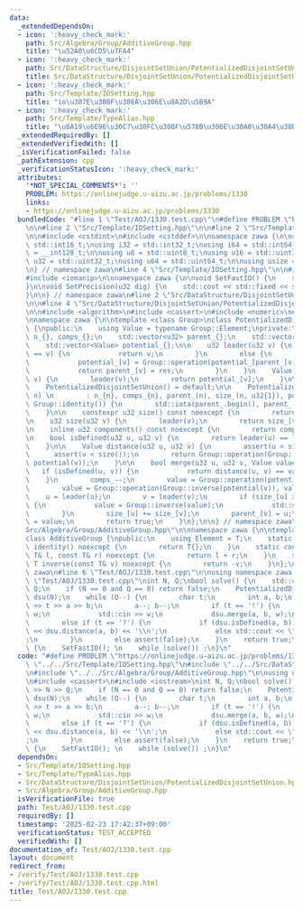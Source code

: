 ```yaml
---
data:
  _extendedDependsOn:
  - icon: ':heavy_check_mark:'
    path: Src/Algebra/Group/AdditiveGroup.hpp
    title: "\u52A0\u6CD5\u7FA4"
  - icon: ':heavy_check_mark:'
    path: Src/DataStructure/DisjointSetUnion/PotentializedDisjointSetUnion.hpp
    title: Src/DataStructure/DisjointSetUnion/PotentializedDisjointSetUnion.hpp
  - icon: ':heavy_check_mark:'
    path: Src/Template/IOSetting.hpp
    title: "io\u307E\u308F\u308A\u306E\u8A2D\u5B9A"
  - icon: ':heavy_check_mark:'
    path: Src/Template/TypeAlias.hpp
    title: "\u6A19\u6E96\u30C7\u30FC\u30BF\u578B\u306E\u30A8\u30A4\u30EA\u30A2\u30B9"
  _extendedRequiredBy: []
  _extendedVerifiedWith: []
  _isVerificationFailed: false
  _pathExtension: cpp
  _verificationStatusIcon: ':heavy_check_mark:'
  attributes:
    '*NOT_SPECIAL_COMMENTS*': ''
    PROBLEM: https://onlinejudge.u-aizu.ac.jp/problems/1330
    links:
    - https://onlinejudge.u-aizu.ac.jp/problems/1330
  bundledCode: "#line 1 \"Test/AOJ/1330.test.cpp\"\n#define PROBLEM \"https://onlinejudge.u-aizu.ac.jp/problems/1330\"\
    \n\n#line 2 \"Src/Template/IOSetting.hpp\"\n\n#line 2 \"Src/Template/TypeAlias.hpp\"\
    \n\n#include <cstdint>\n#include <cstddef>\n\nnamespace zawa {\n\nusing i16 =\
    \ std::int16_t;\nusing i32 = std::int32_t;\nusing i64 = std::int64_t;\nusing i128\
    \ = __int128_t;\n\nusing u8 = std::uint8_t;\nusing u16 = std::uint16_t;\nusing\
    \ u32 = std::uint32_t;\nusing u64 = std::uint64_t;\n\nusing usize = std::size_t;\n\
    \n} // namespace zawa\n#line 4 \"Src/Template/IOSetting.hpp\"\n\n#include <iostream>\n\
    #include <iomanip>\n\nnamespace zawa {\n\nvoid SetFastIO() {\n    std::cin.tie(nullptr)->sync_with_stdio(false);\n\
    }\n\nvoid SetPrecision(u32 dig) {\n    std::cout << std::fixed << std::setprecision(dig);\n\
    }\n\n} // namespace zawa\n#line 2 \"Src/DataStructure/DisjointSetUnion/PotentializedDisjointSetUnion.hpp\"\
    \n\n#line 4 \"Src/DataStructure/DisjointSetUnion/PotentializedDisjointSetUnion.hpp\"\
    \n\n#include <algorithm>\n#include <cassert>\n#include <numeric>\n#include <vector>\n\
    \nnamespace zawa {\n\ntemplate <class Group>\nclass PotentializedDisjointSetUnion\
    \ {\npublic:\n    using Value = typename Group::Element;\nprivate:\n    usize\
    \ n_{}, comps_{};\n    std::vector<u32> parent_{};\n    std::vector<u32> size_{};\n\
    \    std::vector<Value> potential_{};\n\n    u32 leader(u32 v) {\n        if (parent_[v]\
    \ == v) {\n            return v;\n        }\n        else {\n            u32 res{leader(parent_[v])};\n\
    \            potential_[v] = Group::operation(potential_[parent_[v]], potential_[v]);\n\
    \            return parent_[v] = res;\n        }\n    }\n    Value potential(u32\
    \ v) {\n        leader(v);\n        return potential_[v];\n    }\n\npublic:\n\n\
    \    PotentializedDisjointSetUnion() = default;\n\n    PotentializedDisjointSetUnion(u32\
    \ n) \n        : n_{n}, comps_{n}, parent_(n), size_(n, u32{1}), potential_(n,\
    \ Group::identity()) {\n        std::iota(parent_.begin(), parent_.end(), u32{});\n\
    \    }\n\n    constexpr u32 size() const noexcept {\n        return n_;\n    }\n\
    \n    u32 size(u32 v) {\n        leader(v);\n        return size_[v];\n    }\n\
    \n    inline u32 components() const noexcept {\n        return comps_;\n    }\n\
    \n    bool isDefined(u32 u, u32 v) {\n        return leader(u) == leader(v);\n\
    \    }\n\n    Value distance(u32 u, u32 v) {\n        assert(u < size());\n  \
    \      assert(v < size());\n        return Group::operation(Group::inverse(potential(u)),\
    \ potential(v));\n    }\n\n    bool merge(u32 u, u32 v, Value value) {\n     \
    \   if (isDefined(u, v)) {\n            return distance(u, v) == value;\n    \
    \    }\n        comps_--;\n        value = Group::operation(potential(u), value);\n\
    \        value = Group::operation(Group::inverse(potential(v)), value);\n    \
    \    u = leader(u);\n        v = leader(v);\n        if (size_[u] > size_[v])\
    \ {\n            value = Group::inverse(value);\n            std::swap(u, v);\n\
    \        }\n        size_[u] += size_[v];\n        parent_[v] = u;\n        potential_[v]\
    \ = value;\n        return true;\n    }\n};\n\n} // namespace zawa\n#line 2 \"\
    Src/Algebra/Group/AdditiveGroup.hpp\"\n\nnamespace zawa {\n\ntemplate <class T>\n\
    class AdditiveGroup {\npublic:\n    using Element = T;\n    static constexpr T\
    \ identity() noexcept {\n        return T{};\n    }\n    static constexpr T operation(const\
    \ T& l, const T& r) noexcept {\n        return l + r;\n    }\n    static constexpr\
    \ T inverse(const T& v) noexcept {\n        return -v;\n    }\n};\n\n} // namespace\
    \ zawa\n#line 6 \"Test/AOJ/1330.test.cpp\"\n\nusing namespace zawa;\n\n#line 11\
    \ \"Test/AOJ/1330.test.cpp\"\nint N, Q;\nbool solve() {\n    std::cin >> N >>\
    \ Q;\n    if (N == 0 and Q == 0) return false;\n    PotentializedDisjointSetUnion<AdditiveGroup<int>>\
    \ dsu(N);\n    while (Q--) {\n        char t;\n        int a, b;\n        std::cin\
    \ >> t >> a >> b;\n        a--; b--;\n        if (t == '!') {\n            int\
    \ w;\n            std::cin >> w;\n            dsu.merge(a, b, w);\n        }\n\
    \        else if (t == '?') {\n            if (dsu.isDefined(a, b)) std::cout\
    \ << dsu.distance(a, b) << '\\n';\n            else std::cout << \"UNKNOWN\\n\"\
    ;\n        }\n        else assert(false);\n    }\n    return true;\n}\nint main()\
    \ {\n    SetFastIO(); \n    while (solve()) ;\n}\n"
  code: "#define PROBLEM \"https://onlinejudge.u-aizu.ac.jp/problems/1330\"\n\n#include\
    \ \"../../Src/Template/IOSetting.hpp\"\n#include \"../../Src/DataStructure/DisjointSetUnion/PotentializedDisjointSetUnion.hpp\"\
    \n#include \"../../Src/Algebra/Group/AdditiveGroup.hpp\"\n\nusing namespace zawa;\n\
    \n#include <cassert>\n#include <iostream>\nint N, Q;\nbool solve() {\n    std::cin\
    \ >> N >> Q;\n    if (N == 0 and Q == 0) return false;\n    PotentializedDisjointSetUnion<AdditiveGroup<int>>\
    \ dsu(N);\n    while (Q--) {\n        char t;\n        int a, b;\n        std::cin\
    \ >> t >> a >> b;\n        a--; b--;\n        if (t == '!') {\n            int\
    \ w;\n            std::cin >> w;\n            dsu.merge(a, b, w);\n        }\n\
    \        else if (t == '?') {\n            if (dsu.isDefined(a, b)) std::cout\
    \ << dsu.distance(a, b) << '\\n';\n            else std::cout << \"UNKNOWN\\n\"\
    ;\n        }\n        else assert(false);\n    }\n    return true;\n}\nint main()\
    \ {\n    SetFastIO(); \n    while (solve()) ;\n}\n"
  dependsOn:
  - Src/Template/IOSetting.hpp
  - Src/Template/TypeAlias.hpp
  - Src/DataStructure/DisjointSetUnion/PotentializedDisjointSetUnion.hpp
  - Src/Algebra/Group/AdditiveGroup.hpp
  isVerificationFile: true
  path: Test/AOJ/1330.test.cpp
  requiredBy: []
  timestamp: '2025-02-23 17:42:37+09:00'
  verificationStatus: TEST_ACCEPTED
  verifiedWith: []
documentation_of: Test/AOJ/1330.test.cpp
layout: document
redirect_from:
- /verify/Test/AOJ/1330.test.cpp
- /verify/Test/AOJ/1330.test.cpp.html
title: Test/AOJ/1330.test.cpp
---
```

